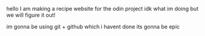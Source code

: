 hello I am making a recipe website for the odin project 
idk what im doing but we will figure it out!

im gonna be using git + github which i havent done
its gonna be epic